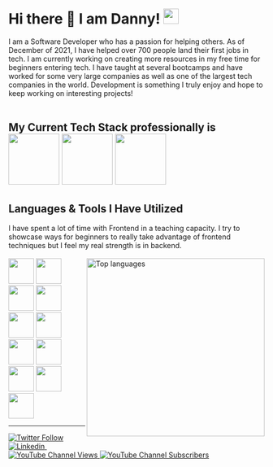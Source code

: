 <!-- Headline -->
# Hi there 👋 I am Danny! <img style="height:30px" src="https://cdn.jsdelivr.net/gh/devicons/devicon/icons/go/go-original.svg" />

<!-- Body of Text Under Headline-->
I am a Software Developer who has a passion for helping others. As of December of 2021, I have helped over 700 people land their first jobs in tech. I am currently working on creating more resources in my free time for beginners entering tech. I have taught at several bootcamps and have worked for some very large companies as well as one of the largest tech companies in the world. Development is something I truly enjoy and hope to keep working on interesting projects!
<br /> <br />
## My Current Tech Stack professionally is <br /> <img style="height:100px" src="https://cdn.jsdelivr.net/gh/devicons/devicon/icons/go/go-original-wordmark.svg" /> <img style="height:100px" src="https://cdn.jsdelivr.net/gh/devicons/devicon/icons/react/react-original-wordmark.svg" /> <img style="height:100px" src="https://cdn.jsdelivr.net/gh/devicons/devicon/icons/mongodb/mongodb-plain-wordmark.svg" /> <br />

 ## Languages & Tools I Have Utilized <br />
 I have spent a lot of time with Frontend in a teaching capacity. I try to showcase ways for beginners to really take advantage of frontend techniques but I feel my real strength is in backend. <br /> <br /><!-- 
Most Used Languages Infograph then Tools & Languages--> 
 <a href="https://github.com/dannythompson901">
  <img align="right" width="350" src="https://github-readme-stats.vercel.app/api/top-langs/?username=dannythompson901&layout=compact&theme=react" alt="Top languages" />
</a>
 <img style="height:50px" src="https://cdn.jsdelivr.net/gh/devicons/devicon/icons/html5/html5-plain-wordmark.svg" />
 <img style="height:50px" src="https://cdn.jsdelivr.net/gh/devicons/devicon/icons/css3/css3-plain-wordmark.svg" />
 <img style="height:50px" src="https://cdn.jsdelivr.net/gh/devicons/devicon/icons/javascript/javascript-plain.svg" />
 <img style="height:50px" src="https://cdn.jsdelivr.net/gh/devicons/devicon/icons/python/python-original-wordmark.svg" />
 <img style="height:50px" src="https://cdn.jsdelivr.net/gh/devicons/devicon/icons/java/java-original-wordmark.svg" />
 <img style="height:50px" src="https://cdn.jsdelivr.net/gh/devicons/devicon/icons/angularjs/angularjs-original.svg" />
 <img style="height:50px" src="https://cdn.jsdelivr.net/gh/devicons/devicon/icons/go/go-original-wordmark.svg" />
 <img style="height:50px" src="https://cdn.jsdelivr.net/gh/devicons/devicon/icons/react/react-original-wordmark.svg" />
 <img style="height:50px" src="https://cdn.jsdelivr.net/gh/devicons/devicon/icons/mongodb/mongodb-plain-wordmark.svg" />
 <img style="height:50px" src="https://cdn.jsdelivr.net/gh/devicons/devicon/icons/spring/spring-original-wordmark.svg" />
 <img style="height:50px" src="https://cdn.jsdelivr.net/gh/devicons/devicon/icons/tailwindcss/tailwindcss-plain.svg" />
 ___
<!-- Social Links With follower Counts -->
<a href="https://twitter.com/DThompsonDev"><img alt="Twitter Follow" src="https://img.shields.io/twitter/follow/DThompsonDev?label=Twitter!&style=for-the-badge&logo=twitter&color=1DA1F2"> </a><a href="https://www.linkedin.com/in/dannythompson901/"><img alt="Linkedin" src="https://img.shields.io/static/v1?style=for-the-badge&logo=linkedin&label=Linkedin&message=64k&color=blue">&nbsp;<br /><a href="https://www.youtube.com/channel/UC8ha68gfkmh5v2a2BAx7low"><img alt="YouTube Channel Views" src="https://img.shields.io/youtube/channel/views/UC8ha68gfkmh5v2a2BAx7low?style=for-the-badge&logo=youtube&label=YT VIEWS">&nbsp;<img alt="YouTube Channel Subscribers" src="https://img.shields.io/youtube/channel/subscribers/UC8ha68gfkmh5v2a2BAx7low?style=for-the-badge&logo=youtube&label=YOUTUBE"></a>

